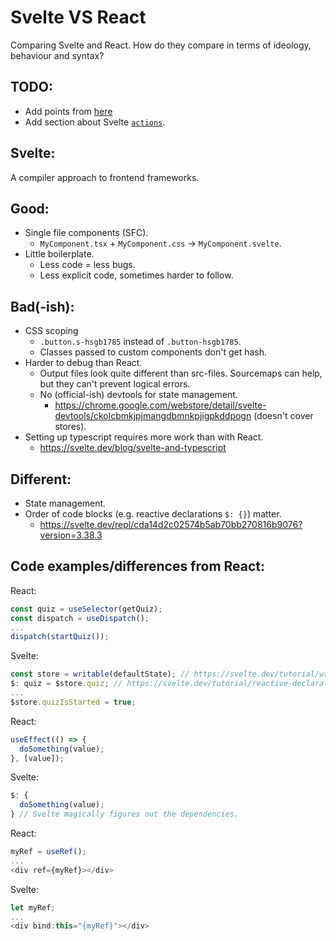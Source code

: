 # Svelte VS React
Comparing Svelte and React. How do they compare in terms of ideology, behaviour and syntax?

## TODO:
- Add points from [here](https://dev.to/swyx/svelte-for-sites-react-for-apps-2o8h)
- Add section about Svelte [`actions`](https://svelte.dev/tutorial/actions).

## Svelte:
A compiler approach to frontend frameworks.

## Good:
- Single file components (SFC).
  - `MyComponent.tsx` + `MyComponent.css` -> `MyComponent.svelte`.
- Little boilerplate.
  - Less code = less bugs.
  - Less explicit code, sometimes harder to follow.

## Bad(-ish):
- CSS scoping
  - `.button.s-hsgb1785` instead of `.button-hsgb1785`.
  - Classes passed to custom components don't get hash.
- Harder to debug than React.
  - Output files look quite different than src-files. Sourcemaps can help, but they can't prevent logical errors.
  - No (official-ish) devtools for state management. 
    - https://chrome.google.com/webstore/detail/svelte-devtools/ckolcbmkjpjmangdbmnkpjigpkddpogn (doesn't cover stores).
- Setting up typescript requires more work than with React.
  - https://svelte.dev/blog/svelte-and-typescript

## Different:
- State management.
- Order of code blocks (e.g. reactive declarations `$: {}`) matter.
  - https://svelte.dev/repl/cda14d2c02574b5ab70bb270816b9076?version=3.38.3

## Code examples/differences from React:
React:
```javascript
const quiz = useSelector(getQuiz);
const dispatch = useDispatch();
...
dispatch(startQuiz());
```

Svelte:
```javascript
const store = writable(defaultState); // https://svelte.dev/tutorial/writable-stores
$: quiz = $store.quiz; // https://svelte.dev/tutorial/reactive-declarations
...
$store.quizIsStarted = true;
```

React:
```javascript
useEffect(() => { 
  doSomething(value);
}, [value]);
```

Svelte:
```javascript
$: { 
  doSomething(value);
} // Svelte magically figures out the dependencies.
```

React:
```javascript
myRef = useRef();
...
<div ref={myRef}></div>
```

Svelte:
```javascript
let myRef;
...
<div bind:this="{myRef}"></div>
```
